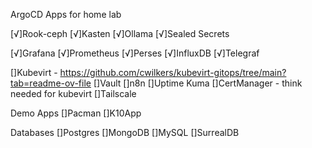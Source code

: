 ArgoCD Apps for home lab

[√]Rook-ceph
[√]Kasten
[√]Ollama
[√]Sealed Secrets

[√]Grafana
[√]Prometheus
[√]Perses
[√]InfluxDB
[√]Telegraf

[]Kubevirt - https://github.com/cwilkers/kubevirt-gitops/tree/main?tab=readme-ov-file
[]Vault
[]n8n
[]Uptime Kuma
[]CertManager - think needed for kubevirt
[]Tailscale

Demo Apps
[]Pacman
[]K10App

Databases
[]Postgres
[]MongoDB
[]MySQL
[]SurrealDB
